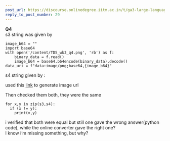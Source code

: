 ```yaml
---
post_url: https://discourse.onlinedegree.iitm.ac.in/t/ga3-large-language-models-discussion-thread-tds-jan-2025/163247/82
reply_to_post_number: 29
---
```

**Q4**  
s3 string was given by

```
image_b64 = ""
import base64
with open('/content/TDS_wk3_q4.png', 'rb') as f:
    binary_data = f.read()
    image_b64 = base64.b64encode(binary_data).decode()
data_uri = f"data:image/png;base64,{image_b64}"

```

  
s4 string given by :   

used this [link](https://www.base64-image.de/)  to generate image url  
  
 Then checked them both, they were the same

```
for x,y in zip(s3,s4):
  if (x != y):
    print(x,y)

```

i verified that both were equal but still one gave the wrong answer(python code), while the online converter gave the right one?  
I know i’m missing something, but why?
